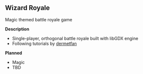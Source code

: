 ## Wizard Royale
Magic themed battle royale game

**Description**
* Single-player, orthogonal battle royale built with libGDX engine
* Following tutorials by [dermetfan](https://www.youtube.com/channel/UC3ZN1N_OD5XZpKf9vlTHddg "His Channel")

**Planned**
* Magic
* TBD
